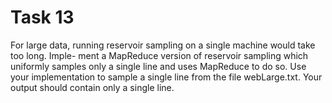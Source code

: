 # Task 13

For large data, running reservoir sampling on a single machine would take too long. Imple- ment a MapReduce version of reservoir sampling which uniformly samples only a single line and uses MapReduce to do so. Use your implementation to sample a single line from the file webLarge.txt. Your output should contain only a single line.
